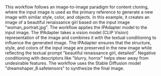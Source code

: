 This workflow follows an image-to-image paradigm for content cloning, where the input image is used as the primary reference to generate a new image with similar style, color, and objects. In this example, it creates an image of a beautiful renaissance girl based on the input image \"woman_portrait.jpg\". The workflow applies the IPAdapter model to the input image. The IPAdapter takes a vision model (CLIP Vision) representation of the image and combines it with the textual conditioning to influence the generated image. The IPAdapter ensures that the structure, style, and colors of the input image are preserved in the new image while reflecting the textual prompt \"beautiful renaissance girl, detailed\". Negative conditioning with descriptors like \"blurry, horror\" helps steer away from undesirable features. The workflow uses the Stable Diffusion model \"dreamshaper_8.safetensors\" to synthesize the final image.